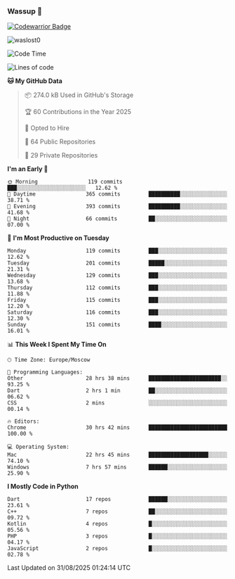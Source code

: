 ### Wassup 👋

[![Codewarrior Badge](https://www.codewars.com/users/waslost/badges/small)](https://www.codewars.com/users/waslost)

<p align="left"> <img src="https://komarev.com/ghpvc/?username=waslost0" alt="waslost0" /></p>

<!--START_SECTION:waka-->
![Code Time](http://img.shields.io/badge/Code%20Time-6%2C135%20hrs%2037%20mins-blue)

![Lines of code](https://img.shields.io/badge/From%20Hello%20World%20I%27ve%20Written-1.5%20million%20lines%20of%20code-blue)

**🐱 My GitHub Data** 

> 📦 274.0 kB Used in GitHub's Storage 
 > 
> 🏆 60 Contributions in the Year 2025
 > 
> 💼 Opted to Hire
 > 
> 📜 64 Public Repositories 
 > 
> 🔑 29 Private Repositories 
 > 
**I'm an Early 🐤** 

```text
🌞 Morning                119 commits         ███░░░░░░░░░░░░░░░░░░░░░░   12.62 % 
🌆 Daytime                365 commits         ██████████░░░░░░░░░░░░░░░   38.71 % 
🌃 Evening                393 commits         ██████████░░░░░░░░░░░░░░░   41.68 % 
🌙 Night                  66 commits          ██░░░░░░░░░░░░░░░░░░░░░░░   07.00 % 
```
📅 **I'm Most Productive on Tuesday** 

```text
Monday                   119 commits         ███░░░░░░░░░░░░░░░░░░░░░░   12.62 % 
Tuesday                  201 commits         █████░░░░░░░░░░░░░░░░░░░░   21.31 % 
Wednesday                129 commits         ███░░░░░░░░░░░░░░░░░░░░░░   13.68 % 
Thursday                 112 commits         ███░░░░░░░░░░░░░░░░░░░░░░   11.88 % 
Friday                   115 commits         ███░░░░░░░░░░░░░░░░░░░░░░   12.20 % 
Saturday                 116 commits         ███░░░░░░░░░░░░░░░░░░░░░░   12.30 % 
Sunday                   151 commits         ████░░░░░░░░░░░░░░░░░░░░░   16.01 % 
```


📊 **This Week I Spent My Time On** 

```text
🕑︎ Time Zone: Europe/Moscow

💬 Programming Languages: 
Other                    28 hrs 38 mins      ███████████████████████░░   93.25 % 
Dart                     2 hrs 1 min         ██░░░░░░░░░░░░░░░░░░░░░░░   06.62 % 
CSS                      2 mins              ░░░░░░░░░░░░░░░░░░░░░░░░░   00.14 % 

🔥 Editors: 
Chrome                   30 hrs 42 mins      █████████████████████████   100.00 % 

💻 Operating System: 
Mac                      22 hrs 45 mins      ███████████████████░░░░░░   74.10 % 
Windows                  7 hrs 57 mins       ██████░░░░░░░░░░░░░░░░░░░   25.90 % 
```

**I Mostly Code in Python** 

```text
Dart                     17 repos            ██████░░░░░░░░░░░░░░░░░░░   23.61 % 
C++                      7 repos             ██░░░░░░░░░░░░░░░░░░░░░░░   09.72 % 
Kotlin                   4 repos             █░░░░░░░░░░░░░░░░░░░░░░░░   05.56 % 
PHP                      3 repos             █░░░░░░░░░░░░░░░░░░░░░░░░   04.17 % 
JavaScript               2 repos             █░░░░░░░░░░░░░░░░░░░░░░░░   02.78 % 
```




 Last Updated on 31/08/2025 01:24:14 UTC
<!--END_SECTION:waka-->

